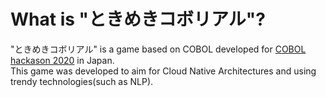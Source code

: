 # What is "ときめきコボリアル"?
"ときめきコボリアル" is a game based on COBOL developed for [COBOL hackason 2020](http://www.cobol.gr.jp/knowledge/hackathon/hackathon2020.pdf) in Japan. <br>
This game was developed to aim for Cloud Native Architectures and using trendy technologies(such as NLP).
